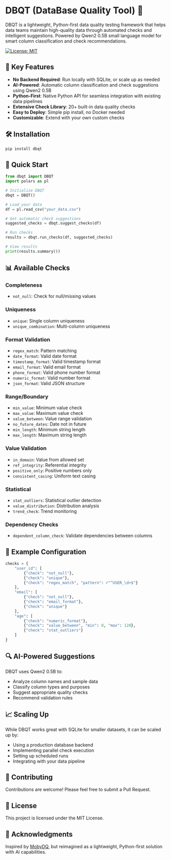 # DBQT (DataBase Quality Tool) 🎯

DBQT is a lightweight, Python-first data quality testing framework that helps data teams maintain high-quality data through automated checks and intelligent suggestions. Powered by Qwen2 0.5B small language model for smart column classification and check recommendations.

[![License: MIT](https://img.shields.io/badge/License-MIT-yellow.svg)](https://opensource.org/licenses/MIT)

## 🚀 Key Features

- **No Backend Required**: Run locally with SQLite, or scale up as needed
- **AI-Powered**: Automatic column classification and check suggestions using Qwen2 0.5B
- **Python-First**: Native Python API for seamless integration with existing data pipelines
- **Extensive Check Library**: 20+ built-in data quality checks
- **Easy to Deploy**: Simple pip install, no Docker needed
- **Customizable**: Extend with your own custom checks

## 🛠️ Installation

```bash
pip install dbqt
```

## 🏃 Quick Start

```python
from dbqt import DBQT
import polars as pl

# Initialize DBQT
dbqt = DBQT()

# Load your data
df = pl.read_csv("your_data.csv")

# Get automatic check suggestions
suggested_checks = dbqt.suggest_checks(df)

# Run checks
results = dbqt.run_checks(df, suggested_checks)

# View results
print(results.summary())
```

## 📊 Available Checks

### Completeness
- `not_null`: Check for null/missing values

### Uniqueness
- `unique`: Single column uniqueness
- `unique_combination`: Multi-column uniqueness

### Format Validation
- `regex_match`: Pattern matching
- `date_format`: Valid date format
- `timestamp_format`: Valid timestamp format
- `email_format`: Valid email format
- `phone_format`: Valid phone number format
- `numeric_format`: Valid number format
- `json_format`: Valid JSON structure

### Range/Boundary
- `min_value`: Minimum value check
- `max_value`: Maximum value check
- `value_between`: Value range validation
- `no_future_dates`: Date not in future
- `min_length`: Minimum string length
- `max_length`: Maximum string length

### Value Validation
- `in_domain`: Value from allowed set
- `ref_integrity`: Referential integrity
- `positive_only`: Positive numbers only
- `consistent_casing`: Uniform text casing

### Statistical
- `stat_outliers`: Statistical outlier detection
- `value_distribution`: Distribution analysis
- `trend_check`: Trend monitoring

### Dependency Checks
- `dependent_column_check`: Validate dependencies between columns

## 📝 Example Configuration

```python
checks = {
    "user_id": [
        {"check": "not_null"},
        {"check": "unique"},
        {"check": "regex_match", "pattern": r"^USER_\d+$"}
    ],
    "email": [
        {"check": "not_null"},
        {"check": "email_format"},
        {"check": "unique"}
    ],
    "age": [
        {"check": "numeric_format"},
        {"check": "value_between", "min": 0, "max": 120},
        {"check": "stat_outliers"}
    ]
}
```

## 🔍 AI-Powered Suggestions

DBQT uses Qwen2 0.5B to:
- Analyze column names and sample data
- Classify column types and purposes
- Suggest appropriate quality checks
- Recommend validation rules

## 📈 Scaling Up

While DBQT works great with SQLite for smaller datasets, it can be scaled up by:
- Using a production database backend
- Implementing parallel check execution
- Setting up scheduled runs
- Integrating with your data pipeline

## 🤝 Contributing

Contributions are welcome! Please feel free to submit a Pull Request.

## 📄 License

This project is licensed under the MIT License.

## 🙏 Acknowledgments

Inspired by [MobyDQ](https://ubisoft.github.io/mobydq/), but reimagined as a lightweight, Python-first solution with AI capabilities.
